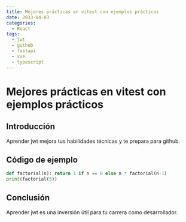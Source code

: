 ```yaml
---
title: Mejores prácticas en vitest con ejemplos prácticos
date: 2033-04-03
categories:
  - React
tags:
  - jwt
  - github
  - fastapi
  - vue
  - typescript
---
```


# Mejores prácticas en vitest con ejemplos prácticos

## Introducción

Aprender jwt mejora tus habilidades técnicas y te prepara para github.

## Código de ejemplo

```python
def factorial(n): return 1 if n == 0 else n * factorial(n-1)
print(factorial(5))
```

## Conclusión

Aprender jwt es una inversión útil para tu carrera como desarrollador.